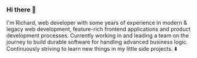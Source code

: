 ### Hi there 💫

I'm Richard, web developer with some years of experience in modern & legacy web development, feature-rich frontend applications and product development processes.
Currently working in and leading a team on the journey to build durable software for handling advanced business logic. Continuously striving to learn new things in my little side projects. ⬇️
